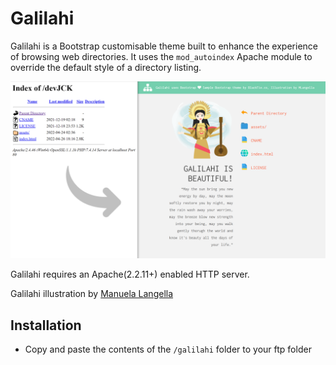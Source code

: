 # Galilahi

Galilahi is a Bootstrap customisable theme built to enhance the experience of browsing web directories. It uses the `mod_autoindex` Apache module to override the default style of a directory listing.

![Screenshot](screenshot.png)

Galilahi requires an Apache(2.2.11+) enabled HTTP server.

Galilahi illustration by [Manuela Langella](https://twitter.com/manuelalangella)

## Installation
* Copy and paste the contents of the `/galilahi` folder to your ftp folder